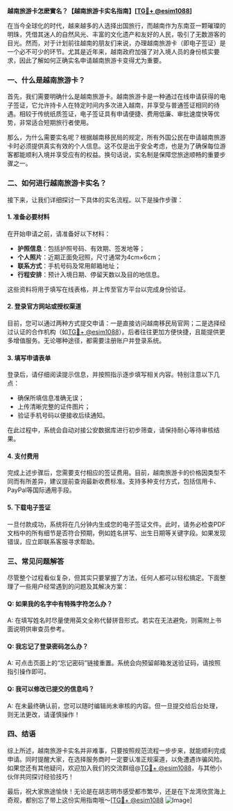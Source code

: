 **越南旅游卡怎麽實名？【越南旅游卡实名指南】[[TG💪+ @esim1088](https://t.me/s/esim1088)]**

在当今全球化的时代，越来越多的人选择出国旅行，而越南作为东南亚一颗璀璨的明珠，凭借其迷人的自然风光、丰富的文化遗产和友好的人民，吸引了无数游客的目光。然而，对于计划前往越南的朋友们来说，办理越南旅游卡（即电子签证）是一个必不可少的环节。尤其是近年来，越南政府加强了对入境人员的身份核实要求，因此了解如何正确实名申请越南旅游卡变得尤为重要。

### 一、什么是越南旅游卡？

首先，我们需要明确什么是越南旅游卡。越南旅游卡是一种通过在线申请获得的电子签证，它允许持卡人在特定时间内多次进入越南，并享受与普通签证相同的待遇。相较于传统纸质签证，电子签证具有申请便捷、费用低廉、审批速度快等优势，非常适合短期旅行者使用。

那么，为什么需要实名呢？根据越南移民局的规定，所有外国公民在申请越南旅游卡时必须提供真实有效的个人信息。这不仅是出于安全考虑，也是为了确保每位游客都能顺利入境并享受应有的权益。换句话说，实名制是保障您旅途顺畅的重要步骤之一。

### 二、如何进行越南旅游卡实名？

接下来，让我们详细探讨一下具体的实名流程。以下是操作步骤：

#### 1. 准备必要材料
在开始申请之前，请准备好以下材料：
- **护照信息**：包括护照号码、有效期、签发地等；
- **个人照片**：近期正面免冠照，尺寸通常为4cm×6cm；
- **联系方式**：手机号码及常用邮箱地址；
- **行程安排**：预计入境日期、停留天数以及目的地信息。

这些资料将用于填写在线表格，并上传至官方平台以完成身份验证。

#### 2. 登录官方网站或授权渠道
目前，您可以通过两种方式提交申请：一是直接访问越南移民局官网；二是选择经过认证的合作机构（如[TG💪+ @esim1088](https://t.me/s/esim1088)）。后者往往更加方便快捷，且能提供更多增值服务。无论哪种途径，都需要注册账户并登录系统。

#### 3. 填写申请表单
登录后，请仔细阅读提示信息，并按照指示逐步填写相关内容。特别注意以下几点：
- 确保所填信息准确无误；
- 上传清晰完整的证件图片；
- 验证手机号码以便接收后续通知。

在此过程中，系统会自动对接公安数据库进行初步筛查，请保持耐心等待审核结果。

#### 4. 支付费用
完成上述步骤后，您需要支付相应的签证费用。目前，越南旅游卡的价格因类型不同而有所差异，建议提前查询最新收费标准。支持多种支付方式，包括信用卡、PayPal等国际通用手段。

#### 5. 下载电子签证
一旦付款成功，系统将在几分钟内生成您的电子签证文件。此时，请务必检查PDF文档中的所有细节是否符合预期，例如姓名拼写、出生日期等关键字段。如果发现错误，应立即联系客服寻求帮助。

### 三、常见问题解答

尽管整个过程看似复杂，但其实只要掌握了方法，任何人都可以轻松搞定。下面整理了一些用户经常遇到的问题及其解决方案：

#### Q: 如果我的名字中有特殊字符怎么办？
A: 在填写姓名时尽量使用英文全称代替拼音形式。若实在无法避免，则需附上书面说明供审查员参考。

#### Q: 我忘记了登录密码怎么办？
A: 可点击页面上的“忘记密码”链接重置。系统会向预留邮箱发送验证码，请按照指引操作即可。

#### Q: 我可以修改已提交的信息吗？
A: 在未最终确认前，您可以随时编辑尚未审核的内容。但一旦提交给后台处理，则无法更改，请谨慎操作！

### 四、结语

综上所述，越南旅游卡实名并非难事，只要按照规范流程一步步来，就能顺利完成申请。同时提醒大家，在选择服务商时一定要认准正规渠道，以免遭遇诈骗风险。如果您还有其他疑问，欢迎加入我们的交流群组@[TG💪+ @esim1088](https://t.me/s/esim1088)，与其他小伙伴共同探讨经验技巧！

最后，祝大家旅途愉快！无论是在胡志明市感受都市繁华，还是在下龙湾欣赏海上奇观，都别忘了带上这份实用指南哦～[[TG💪+ @esim1088](https://t.me/s/esim1088) ![Image](https://i.postimg.cc/4NQfJmqS/Snipaste-2025-05-13-00-14-12.png)]